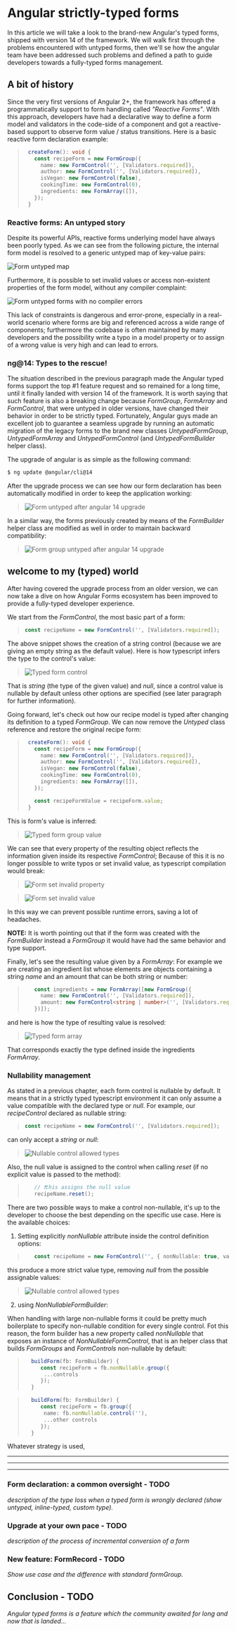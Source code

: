 # Angular strictly-typed forms

In this article we will take a look to the brand-new Angular's typed forms, shipped with version 14 of the framework. We will walk first through the problems encountered with untyped forms, then we'll se how the angular team have been addressed such problems and defined a path to guide developers towards a fully-typed forms management.

## A bit of history

Since the very first versions of Angular 2+, the framework has offered a programmatically support to form handling called *"Reactive Forms"*. With this approach, developers have had a declarative way to define a form model and validators in the code-side of a component and got a reactive-based support to observe form value / status transitions. Here is a basic reactive form declaration example:

>```typescript
>  createForm(): void {
>    const recipeForm = new FormGroup({
>      name: new FormControl('', [Validators.required]),
>      author: new FormControl('', [Validators.required]),
>      isVegan: new FormControl(false),
>      cookingTime: new FormControl(0),
>      ingredients: new FormArray([]),
>    });
>  }
>```

### Reactive forms: An untyped story

Despite its powerful APIs, reactive forms underlying model have always been poorly typed. As we can see from the following picture, the internal form model is resolved to a generic untyped map of key-value pairs:

![Form untyped map](./images/02000-form-untyped-map.png)

Furthermore, it is possible to set invalid values or access non-existent properties of the form model, without any compiler complaint:

![Form untyped forms with no compiler errors](./images/03000-form-untyped-no-errors.png)

This lack of constraints is dangerous and error-prone, especially in a real-world scenario where forms are big and referenced across a wide range of components; furthermore the codebase is often maintained by many developers and the possibility write a typo in a model property or to assign of a wrong value is very high and can lead to errors.

### ng@14: Types to the rescue!

The situation described in the previous paragraph made the Angular typed forms support the top #1 feature request and so remained for a long time, until it finally landed with version 14 of the framework. It is worth saying that such feature is also a breaking change because _FormGroup_, _FormArray_ and _FormControl_, that were untyped in older versions, have changed their behavior in order to be strictly typed. Fortunately, Angular guys made an excellent job to guarantee a seamless upgrade by running an automatic migration of the legacy forms to the brand new classes _UntypedFormGroup_, _UntypedFormArray_ and _UntypedFormControl_ (and _UntypedFormBuilder_ helper class).

The upgrade of angular is as simple as the following command:
```sh
$ ng update @angular/cli@14
```

After the upgrade process we can see how our form declaration has been automatically modified in order to keep the application working:

>![Form untyped after angular 14 upgrade](./images/04000-form-untyped-after-ng-14-upgrade.png)

In a similar way, the forms previously created by means of the _FormBuilder_ helper class are modified as well in order to maintain backward compatibility:

>![Form group untyped after angular 14 upgrade](./images/04500-form-group-untyped-after-ng-14-upgrade.png)

## welcome to my (typed) world
After having covered the upgrade process from an older version, we can now take a dive on how Angular Forms ecosystem has been improved to provide a fully-typed developer experience.

We start from the _FormControl_, the most basic part of a form:

>```typescript
>const recipeName = new FormControl('', [Validators.required]);
>```
The above snippet shows the creation of a string control (because we are giving an empty string as the default value). Here is how typescript infers the type to the control's value: 

>![Typed form control](./images/05000-typed-form-control-value.png)

That is _string_ (the type of the given value) and _null_, since a control value is nullable by default unless other options are specified (see later paragraph for further information).

Going forward, let's check out how our recipe model is typed after changing its definition to a typed _FormGroup_. We can now remove the _Untyped_ class reference and restore the original recipe form:

>```typescript
>  createForm(): void {
>    const recipeForm = new FormGroup({
>      name: new FormControl('', [Validators.required]),
>      author: new FormControl('', [Validators.required]),
>      isVegan: new FormControl(false),
>      cookingTime: new FormControl(0),
>      ingredients: new FormArray([]),
>    });
>
>    const recipeFormValue = recipeForm.value;
>  }
>```

This is form's value is inferred:

>![Typed form group value](./images/06000-typed-form-group-value.png)

We can see that every property of the resulting object reflects the information given inside its respective _FormControl_; Because of this it is no longer possible to write typos or set invalid value, as typescript compilation would break: 

>![Form set invalid property](./images/07000-typed-form-set-invalid-value.png)

>![Form set invalid value](./images/08000-typed-form-set-invalid-property.png)

In this way we can prevent possible runtime errors, saving a lot of headaches.

**NOTE:** It is worth pointing out that if the form was created with the _FormBuilder_ instead a _FormGroup_ it would have had the same behavior and type support.

Finally, let's see the resulting value given by a _FormArray_: For example we are creating an ingredient list whose elements are objects containing a string _name_ and an amount that can be both string or number:

>```typescript
>    const ingredients = new FormArray([new FormGroup({
>      name: new FormControl('', [Validators.required]),
>      amount: new FormControl<string | number>('', [Validators.required]),
>    })]);
>```

and here is how the type of resulting value is resolved:

>![Typed form array](./images/09000-typed-form-array.png)

That corresponds exactly the type defined inside the ingredients _FormArray_.

### Nullability management

As stated in a previous chapter, each form control is nullable by default. It means that in a strictly typed typescript environment it can only assume a value compatible with the declared type or _null_. For example, our _recipeControl_ declared as nullable string:

>```typescript
>const recipeName = new FormControl('', [Validators.required]);
>```

can only accept a _string_ or _null_:

>![Nullable control allowed types](./images/10000-nullable-control-allowed-values.png)

Also, the null value is assigned to the control when calling _reset_ (if no explicit value is passed to the method):

>```typescript
>    // ❗this assigns the null value
>    recipeName.reset();
>```

There are two possible ways to make a control non-nullable, it's up to the developer to choose the best depending on the specific use case. Here is the available choices:

1. Setting explicitly _nonNullable_ attribute inside the control definition options:

>```typescript
>    const recipeName = new FormControl('', { nonNullable: true, validators: [Validators.required] });
>```

this produce a more strict value type, removing _null_ from the possible assignable values:

>![Nullable control allowed types](./images/11000-non-nullable-control-allowed-values.png)


2. using _NonNullableFormBuilder_:

When handling with large non-nullable forms it could be pretty much boilerplate to specify non-nullable condition for every single control. Fot this reason, the form builder has a new property called _nonNullable_ that exposes an instance of _NonNullableFormControl_, that is an helper class that builds _FormGroups_ and _FormControls_ non-nullable by default:

>```typescript
>   buildForm(fb: FormBuilder) {
>      const recipeForm = fb.nonNullable.group({
>       ...controls
>      });
>   }
>```

>```typescript
>   buildForm(fb: FormBuilder) {
>      const recipeForm = fb.group({
>       name: fb.nonNullable.control(''),
>       ...other controls
>      });
>   }
>```

Whatever strategy is used, 


---
---
---


### Form declaration: a common oversight - TODO
_description of the type loss when a typed form is wrongly declared (show untyped, inline-typed, custom type)._

### Upgrade at your own pace - TODO
_description of the process of incremental conversion of a form_

### New feature: FormRecord - TODO
_Show use case and the difference with standard formGroup._


## Conclusion - TODO
_Angular typed forms is a feature which the community awaited for long and now that is landed..._